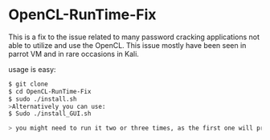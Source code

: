 # OpenCL-RunTime-Fix
This is a fix to the issue related to many password cracking applications not able to utilize and use the OpenCL. This issue mostly have been seen in parrot VM and in rare occasions in Kali.

usage is easy:

```bash
$ git clone 
$ cd OpenCL-RunTime-Fix
$ sudo ./install.sh 
>Alternatively you can use:
$ Sudo ./install_GUI.sh

> you might need to run it two or three times, as the first one will prompt you to aggree with the EULA. and second time to agree to installation parameters.

```
